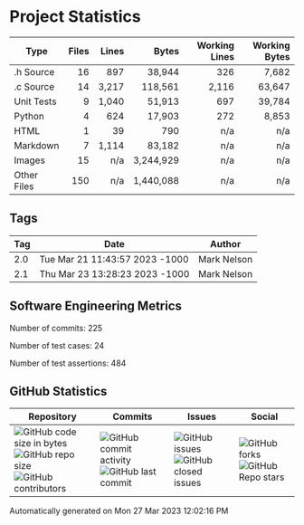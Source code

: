 Project Statistics
==================

| Type | Files | Lines | Bytes | Working Lines | Working Bytes |
|------|------:|------:|------:|--------------:|--------------:|
|.h Source|16|897|38,944|326|7,682|
|.c Source|14|3,217|118,561|2,116|63,647|
|Unit Tests|9|1,040|51,913|697|39,784|
|Python|4|624|17,903|272|8,853|
|HTML|1|39|790|n/a|n/a|
|Markdown|7|1,114|83,182|n/a|n/a|
|Images|15|n/a|3,244,929|n/a|n/a|
|Other	Files|150|n/a|1,440,088|n/a|n/a|

## Tags
| Tag | Date | Author |
|-----|------|--------|
|2.0|Tue Mar 21 11:43:57 2023 -1000|Mark Nelson|
|2.1|Thu Mar 23 13:28:23 2023 -1000|Mark Nelson|


## Software Engineering Metrics

Number of commits:  225

Number of test cases:  24

Number of test assertions:  484

## GitHub Statistics
| Repository                           | Commits                   | Issues                  | Social                    |
|--------------------------------------|---------------------------|-------------------------|---------------------------|
| ![GitHub code size	in	bytes](https://img.shields.io/github/languages/code-size/marknelsonengineer-sp23/sre_lab4_memscan?style=social) <br/> ![GitHub repo size](https://img.shields.io/github/repo-size/marknelsonengineer-sp23/sre_lab4_memscan?style=social) <br/> ![GitHub contributors](https://img.shields.io/github/contributors/marknelsonengineer-sp23/sre_lab4_memscan?style=social) | ![GitHub commit activity](https://img.shields.io/github/commit-activity/w/marknelsonengineer-sp23/sre_lab4_memscan?style=social) <br/> ![GitHub last	commit](https://img.shields.io/github/last-commit/marknelsonengineer-sp23/sre_lab4_memscan?style=social) | ![GitHub	issues](https://img.shields.io/github/issues-raw/marknelsonengineer-sp23/sre_lab4_memscan?style=social) <br/> ![GitHub	closed issues](https://img.shields.io/github/issues-closed-raw/marknelsonengineer-sp23/sre_lab4_memscan?style=social) | ![GitHub forks](https://img.shields.io/github/forks/marknelsonengineer-sp23/sre_lab4_memscan?style=social) <br/> ![GitHub Repo	stars](https://img.shields.io/github/stars/marknelsonengineer-sp23/sre_lab4_memscan?style=social) |

Automatically generated on Mon 27 Mar 2023 12:02:16 PM 
